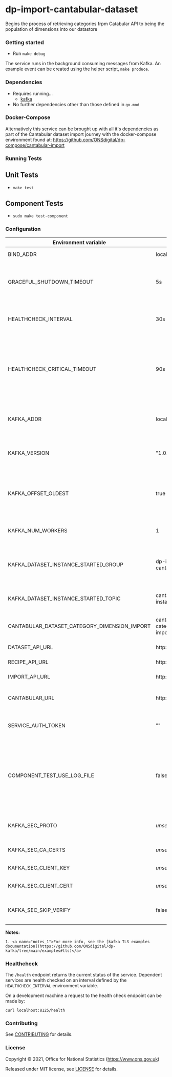 dp-import-cantabular-dataset
================
Begins the process of retrieving categories frpm Catabular API to being the population of dimensions into our datastore

### Getting started

* Run `make debug`

The service runs in the background consuming messages from Kafka.
An example event can be created using the helper script, `make produce`.

### Dependencies

* Requires running…
  * [kafka](https://github.com/ONSdigital/dp/blob/main/guides/INSTALLING.md#prerequisites)
* No further dependencies other than those defined in `go.mod`

### Docker-Compose ###

Alternatively this service can be brought up with all it's dependencies as part of the
Cantabular dataset import journey with the docker-compose environment found at:
https://github.com/ONSdigital/dp-compose/cantabular-import

### Running Tests ###

## Unit Tests ##

* `make test`

## Component Tests ##

* `sudo make test-component`

### Configuration

| Environment variable                         | Default                                      | Description
| ----------------------------                 | ---------------------------------            | -----------
| BIND_ADDR                                    | localhost:26100                              | The host and port to bind to
| GRACEFUL_SHUTDOWN_TIMEOUT                    | 5s                                           | The graceful shutdown timeout in seconds (`time.Duration` format)
| HEALTHCHECK_INTERVAL                         | 30s                                          | Time between self-healthchecks (`time.Duration` format)
| HEALTHCHECK_CRITICAL_TIMEOUT                 | 90s                                          | Time to wait until an unhealthy dependent propagates its state to make this app unhealthy (`time.Duration` format)
| KAFKA_ADDR                                   | localhost:9092                               | The kafka broker addresses (can be comma separated)
| KAFKA_VERSION                                | "1.0.2"                                      | The kafka version that this service expects to connect to
| KAFKA_OFFSET_OLDEST                          | true                                         | Start processing Kafka messages in order from the oldest in the queue
| KAFKA_NUM_WORKERS                            | 1                                            | The maximum number of parallel kafka consumers
| KAFKA_DATASET_INSTANCE_STARTED_GROUP         | dp-import-cantabular-dataset                 | The consumer group this application to consume ImageUploaded messages
| KAFKA_DATASET_INSTANCE_STARTED_TOPIC         | cantabular-dataset-instance-started          | The name of the topic to consume messages from
| CANTABULAR_DATASET_CATEGORY_DIMENSION_IMPORT | cantabular-dataset-category-dimension-import | The name of the topic to produce messages to
| DATASET_API_URL                              | http://localhost:22000                       | HOST URL for dp-dataset-api
| RECIPE_API_URL                               | http://localhost:22300                       | HOST URL for dp-recipe-api
| IMPORT_API_URL                               | http://localhost:21800                       | HOST URL for dp-import-api
| CANTABULAR_URL                               | http://localhost:8491                        | HOST URL for dp-cantabular-server
| SERVICE_AUTH_TOKEN                           | ""                                           | Service auth token for authorizing requests
| COMPONENT_TEST_USE_LOG_FILE                  | false                                        | Output component test logs to temporary file instead of stdout. Used for displaying output for component tests in Concourse.
| KAFKA_SEC_PROTO                              | _unset_                                      | if set to `TLS`, kafka connections will use TLS [[1]](#notes_1)
| KAFKA_SEC_CA_CERTS                           | _unset_                                      | CA cert chain for the server cert [[1]](#notes_1)
| KAFKA_SEC_CLIENT_KEY                         | _unset_                                      | PEM for the client key [[1]](#notes_1)
| KAFKA_SEC_CLIENT_CERT                        | _unset_                                      | PEM for the client certificate [[1]](#notes_1)
| KAFKA_SEC_SKIP_VERIFY                        | false                                        | ignores server certificate issues if `true` [[1]](#notes_1)

**Notes:**

    1. <a name="notes_1">For more info, see the [kafka TLS examples documentation](https://github.com/ONSdigital/dp-kafka/tree/main/examples#tls)</a>

### Healthcheck

 The `/health` endpoint returns the current status of the service. Dependent services are health checked on an interval defined by the `HEALTHCHECK_INTERVAL` environment variable.

 On a development machine a request to the health check endpoint can be made by:

 `curl localhost:8125/health`

### Contributing

See [CONTRIBUTING](CONTRIBUTING.md) for details.

### License

Copyright © 2021, Office for National Statistics (https://www.ons.gov.uk)

Released under MIT license, see [LICENSE](LICENSE.md) for details.

